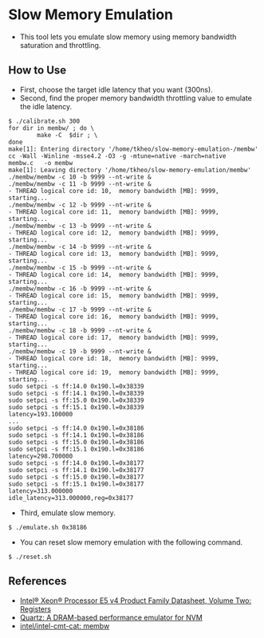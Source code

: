 # Slow Memory Emulation
* This tool lets you emulate slow memory using memory bandwidth saturation and throttling.

## How to Use
* First, choose the target idle latency that you want (300ns).
* Second, find the proper memory bandwidth throttling value to emulate the idle latency.
```
$ ./calibrate.sh 300
for dir in membw/ ; do \
        make -C  $dir ; \
done
make[1]: Entering directory '/home/tkheo/slow-memory-emulation-/membw'
cc -Wall -Winline -msse4.2 -O3 -g -mtune=native -march=native    membw.c   -o membw
make[1]: Leaving directory '/home/tkheo/slow-memory-emulation/membw'
./membw/membw -c 10 -b 9999 --nt-write &
./membw/membw -c 11 -b 9999 --nt-write &
- THREAD logical core id: 10,  memory bandwidth [MB]: 9999, starting...
./membw/membw -c 12 -b 9999 --nt-write &
- THREAD logical core id: 11,  memory bandwidth [MB]: 9999, starting...
./membw/membw -c 13 -b 9999 --nt-write &
- THREAD logical core id: 12,  memory bandwidth [MB]: 9999, starting...
./membw/membw -c 14 -b 9999 --nt-write &
- THREAD logical core id: 13,  memory bandwidth [MB]: 9999, starting...
./membw/membw -c 15 -b 9999 --nt-write &
- THREAD logical core id: 14,  memory bandwidth [MB]: 9999, starting...
./membw/membw -c 16 -b 9999 --nt-write &
- THREAD logical core id: 15,  memory bandwidth [MB]: 9999, starting...
./membw/membw -c 17 -b 9999 --nt-write &
- THREAD logical core id: 16,  memory bandwidth [MB]: 9999, starting...
./membw/membw -c 18 -b 9999 --nt-write &
- THREAD logical core id: 17,  memory bandwidth [MB]: 9999, starting...
./membw/membw -c 19 -b 9999 --nt-write &
- THREAD logical core id: 18,  memory bandwidth [MB]: 9999, starting...
- THREAD logical core id: 19,  memory bandwidth [MB]: 9999, starting...
sudo setpci -s ff:14.0 0x190.l=0x38339
sudo setpci -s ff:14.1 0x190.l=0x38339
sudo setpci -s ff:15.0 0x190.l=0x38339
sudo setpci -s ff:15.1 0x190.l=0x38339
latency=193.100000
...
sudo setpci -s ff:14.0 0x190.l=0x38186
sudo setpci -s ff:14.1 0x190.l=0x38186
sudo setpci -s ff:15.0 0x190.l=0x38186
sudo setpci -s ff:15.1 0x190.l=0x38186
latency=298.700000
sudo setpci -s ff:14.0 0x190.l=0x38177
sudo setpci -s ff:14.1 0x190.l=0x38177
sudo setpci -s ff:15.0 0x190.l=0x38177
sudo setpci -s ff:15.1 0x190.l=0x38177
latency=313.000000
idle_latency=313.000000,reg=0x38177
```
* Third, emulate slow memory.
```
$ ./emulate.sh 0x38186
```
* You can reset slow memory emulation with the following command.
```
$ ./reset.sh
```

## References
* [Intel® Xeon® Processor E5 v4 Product Family Datasheet, Volume Two: Registers](https://en.wikichip.org/w/images/2/24/Intel_Xeon_Processor_E5_v4_Product_Family_Datasheet_Volume_2-_Registers.pdf)
* [Quartz: A DRAM-based performance emulator for NVM](https://github.com/HewlettPackard/quartz)
* [intel/intel-cmt-cat: membw](https://github.com/intel/intel-cmt-cat/tree/master/tools/membw)

